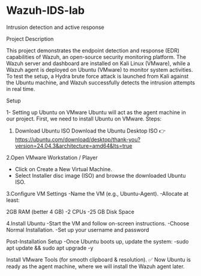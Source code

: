 # Wazuh-IDS-lab
Intrusion detection and active response

Project Description

This project demonstrates the endpoint detection and response (EDR) capabilities of Wazuh, an open-source security monitoring platform. The Wazuh server and dashboard are installed on Kali Linux (VMware), while a Wazuh agent is deployed on Ubuntu (VMware) to monitor system activities.
To test the setup, a Hydra brute force attack is launched from Kali against the Ubuntu machine, and Wazuh successfully detects the intrusion attempts in real time.

Setup

1- Setting up Ubuntu on VMware
Ubuntu will act as the agent machine in our project. First, we need to install Ubuntu on VMware.
Steps:
1. Download Ubuntu ISO
  Download the Ubuntu Desktop ISO 
  👉 https://ubuntu.com/download/desktop/thank-you?version=24.04.3&architecture=amd64&lts=true

2.Open VMware Workstation / Player
 - Click on Create a New Virtual Machine.
 - Select Installer disc image (ISO) and browse the downloaded Ubuntu ISO.

 3.Configure VM Settings
-Name the VM (e.g., Ubuntu-Agent).
-Allocate at least:

 2GB RAM (better 4 GB)
-2 CPUs
-25 GB Disk Space

 4.Install Ubuntu
-Start the VM and follow on-screen instructions.
-Choose Normal Installation.
-Set up your username and password 

Post-Installation Setup
-Once Ubuntu boots up, update the system:
-sudo apt update && sudo apt upgrade -y

Install VMware Tools (for smooth clipboard & resolution).
✅ Now Ubuntu is ready as the agent machine, where we will install the Wazuh agent later.

